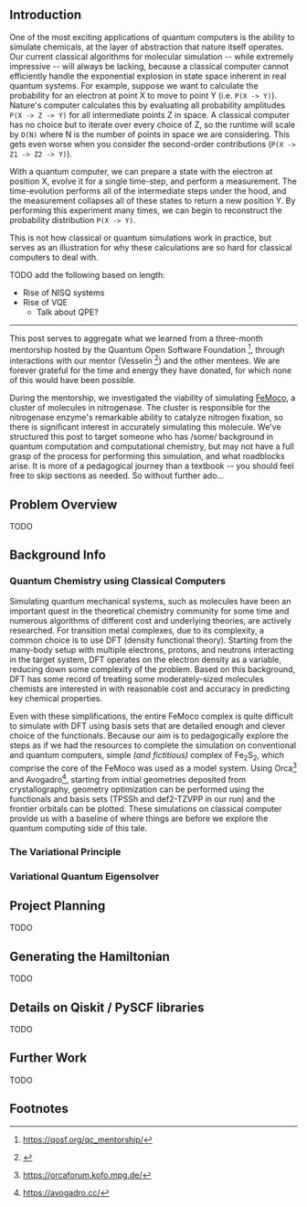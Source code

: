 ## Introduction

One of the most exciting applications of quantum computers is the ability to
simulate chemicals, at the layer of abstraction that nature itself operates.
Our current classical algorithms for molecular simulation -- while extremely
impressive -- will always be lacking, because a classical computer cannot
efficiently handle the exponential explosion in state space inherent in real
quantum systems.  For example, suppose we want to calculate the probability for
an electron at point X to move to point Y (i.e. `P(X -> Y)`). Nature's computer
calculates this by evaluating all probability amplitudes `P(X -> Z -> Y)` for
all intermediate points Z in space. A classical computer has no choice but to
iterate over every choice of Z, so the runtime will scale by `O(N)` where N is
the number of points in space we are considering.  This gets even worse when you
consider the second-order contributions (`P(X -> Z1 -> Z2 -> Y)`).

With a quantum computer, we can prepare a state with the electron at position X,
evolve it for a single time-step, and perform a measurement.  The time-evolution
performs all of the intermediate steps under the hood, and the measurement
collapses all of these states to return a new position Y.  By performing this
experiment many times, we can begin to reconstruct the probability distribution
`P(X -> Y)`.

This is not how classical or quantum simulations work in practice, but serves as
an illustration for why these calculations are so hard for classical computers
to deal with.

TODO add the following based on length:
- Rise of NISQ systems
- Rise of VQE
    - Talk about QPE?

--- 

This post serves to aggregate what we learned from a three-month mentorship
hosted by the Quantum Open Software Foundation [^qosf], through interactions
with our mentor (Vesselin [^vesselin]) and the other mentees. We are forever
grateful for the time and energy they have donated, for which none of this would
have been possible.

During the mentorship, we investigated the viability of simulating
[FeMoco](TODO), a cluster of molecules in nitrogenase.  The cluster is
responsible for the nitrogenase enzyme's remarkable ability to catalyze nitrogen
fixation, so there is significant interest in accurately simulating this
molecule.  We've structured this post to target someone who has /some/
background in quantum computation and computational chemistry, but may not have
a full grasp of the process for performing this simulation, and what roadblocks
arise.  It is more of a pedagogical journey than a textbook -- you should feel
free to skip sections as needed.  So without further ado...

## Problem Overview

TODO

## Background Info

### Quantum Chemistry using Classical Computers
Simulating quantum mechanical systems, such as molecules have been an important quest in the theoretical chemistry community for some time and numerous algorithms of different cost and underlying theories, are actively researched. For transition metal complexes, due to its complexity, a common choice is to use DFT (density functional theory). Starting from the many-body setup with multiple electrons, protons, and neutrons interacting in the target system, DFT operates on the electron density as a variable, reducing down some complexity of the problem. Based on this background, DFT has some record of treating some moderately-sized molecules chemists are interested in with reasonable cost and accuracy in predicting key chemical properties.

Even with these simplifications, the entire FeMoco complex is quite difficult to simulate with DFT using basis sets that are detailed enough and clever choice of the functionals. Because our aim is to pedagogically explore the steps as if we had the resources to complete the simulation on conventional and quantum computers, simple *(and fictitious)* complex of Fe<sub>2</sub>S<sub>2</sub>, which comprise the core of the FeMoco was used as a model system. Using Orca[^orca] and Avogadro[^avogadro], starting from initial geometries deposited from crystallography, geometry optimization can be performed using the functionals and basis sets (TPSSh and def2-TZVPP in our run) and the frontier orbitals can be plotted. These simulations on classical computer provide us with a baseline of where things are before we explore the quantum computing side of this tale.

[//]: # "TODO Add diagrams/visuals from DFT run"

### The Variational Principle

[//]: # "TODO Add a few words about variational principle"

### Variational Quantum Eigensolver

[//]: # "TODO Add a few words about VQE"

## Project Planning

TODO

## Generating the Hamiltonian

TODO

## Details on Qiskit / PySCF libraries

TODO

## Further Work

TODO


## Footnotes

[^qosf]: <https://qosf.org/qc_mentorship/>
[^vesselin]: <TODO>
[^orca]: <https://orcaforum.kofo.mpg.de/>
[^avogadro]: <https://avogadro.cc/>
